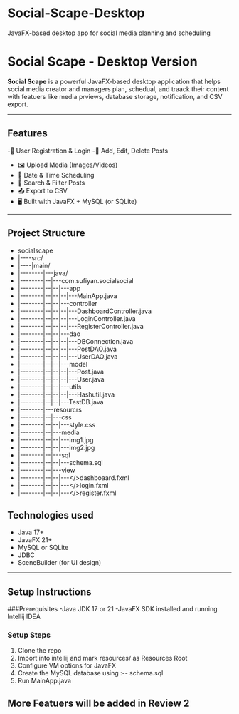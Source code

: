 # Social-Scape-Desktop
JavaFX-based desktop app for social media planning and scheduling

# Social Scape - Desktop Version

**Social Scape** is a powerful JavaFX-based desktop application that helps social media creator and managers plan, schedual, and traack their content with featuers like media prviews, database storage, notification, and CSV export.

------

## Features
-🔐 User Registration & Login
-📝 Add, Edit, Delete Posts
- 🖼 Upload Media (Images/Videos)
- 📅 Date & Time Scheduling
- 🔎 Search & Filter Posts
- 📤 Export to CSV
- 🖥 Built with JavaFX + MySQL (or SQLite)
-----

## Project Structure

-  socialscape
-  |----src/
-  |----|main/
-  |--------|---java/
-  |--------|--|---com.sufiyan.socialsocial
-  |--------|--|--|---app
-  |--------|--|--|--|---MainApp.java
-  |--------|--|--|---controller
-  |--------|--|--|--|---DashboardController.java
-  |--------|--|--|--|---LoginController.java
-  |--------|--|--|--|---RegisterController.java
-  |--------|--|--|---dao
-  |--------|--|--|--|---DBConnection.java
-  |--------|--|--|--|---PostDAO.java
-  |--------|--|--|--|---UserDAO.java
-  |--------|--|--|---model
-  |--------|--|--|--|---Post.java
-  |--------|--|--|--|---User.java
-  |--------|--|--|---utils
-  |--------|--|--|--|---Hashutil.java
-  |--------|--|--|---TestDB.java
-  |--------|---resourcrs   
-  |--------|--|---css
-  |--------|--|--|---style.css
-  |--------|--|---media 
-  |--------|--|--|---img1.jpg
-  |--------|--|--|---img2.jpg
-  |--------|--|---sql
-  |--------|--|--|---schema.sql
-  |--------|--|---view
-  |--------|--|--|---</>dashboaard.fxml
-  |--------|--|--|---</>login.fxml
-  |--------|--|--|---</>register.fxml

  ## Technologies used
  - Java 17+
  - JavaFX 21+
  - MySQL or SQLite
  - JDBC
  - SceneBuilder (for UI design)
 
  ----
  ## Setup Instructions
  ###Prerequisites
  -Java JDK 17 or 21
  -JavaFX SDK installed and running
  Intellij IDEA

  ### Setup Steps
  1. Clone the repo
  2. Import into intellij and mark resources/ as Resources Root
  3. Configure VM options for JavaFX
  4. Create the MySQL database using :-- schema.sql
  5. Run MainApp.java
## More Featuers will be added in Review 2
